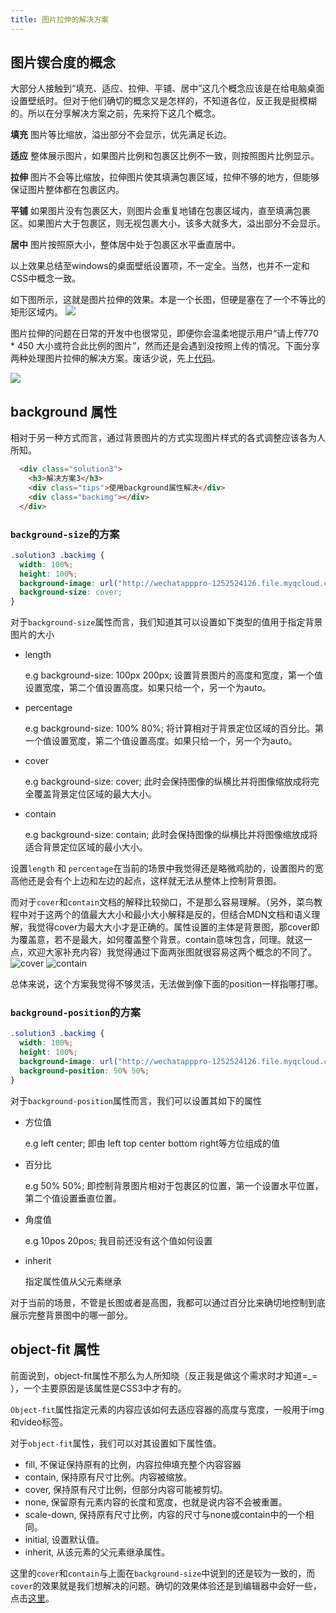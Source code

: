 ```yaml
---
title: 图片拉伸的解决方案
---
```

## 图片锲合度的概念
大部分人接触到“填充、适应、拉伸、平铺、居中”这几个概念应该是在给电脑桌面设置壁纸时。但对于他们确切的概念又是怎样的，不知道各位，反正我是挺模糊的。所以在分享解决方案之前，先来捋下这几个概念。

**填充** 
图片等比缩放，溢出部分不会显示，优先满足长边。

**适应**
整体展示图片，如果图片比例和包裹区比例不一致，则按照图片比例显示。

**拉伸**
图片不会等比缩放，拉伸图片使其填满包裹区域，拉伸不够的地方，但能够保证图片整体都在包裹区内。

**平铺**
如果图片没有包裹区大，则图片会重复地铺在包裹区域内，直至填满包裹区。如果图片大于包裹区，则无视包裹大小，该多大就多大，溢出部分不会显示。

**居中**
图片按照原大小，整体居中处于包裹区水平垂直居中。

以上效果总结至windows的桌面壁纸设置项，不一定全。当然，也并不一定和CSS中概念一致。

如下图所示，这就是图片拉伸的效果。本是一个长图，但硬是塞在了一个不等比的矩形区域内。
![](https://p1-juejin.byteimg.com/tos-cn-i-k3u1fbpfcp/d960861d93344882beb4409adfd59f8b~tplv-k3u1fbpfcp-zoom-1.image)


图片拉伸的问题在日常的开发中也很常见，即便你会温柔地提示用户“请上传770 * 450 大小或符合此比例的图片”，然而还是会遇到没按照上传的情况。下面分享两种处理图片拉伸的解决方案。废话少说，先上[代码](https://codepen.io/Samliu/pen/ZEWLxGj)。

![](https://i.loli.net/2021/03/14/1D8dMyeN3ArKslJ.png)


## background 属性
相对于另一种方式而言，通过背景图片的方式实现图片样式的各式调整应该各为人所知。
```html
  <div class="solution3">
    <h3>解决方案3</h3>
    <div class="tips">使用background属性解决</div>
    <div class="backimg"></div>
  </div>
```
### `background-size`的方案
```css
.solution3 .backimg {
  width: 100%;
  height: 100%;
  background-image: url("http://wechatapppro-1252524126.file.myqcloud.com/apppcHqlTPT3482/image/ke27xpa00vfhev5xuxgl.png");
  background-size: cover;
}
```
对于`background-size`属性而言，我们知道其可以设置如下类型的值用于指定背景图片的大小
- length 

	e.g background-size: 100px 200px; 设置背景图片的高度和宽度，第一个值设置宽度，第二个值设置高度。如果只给一个，另一个为auto。
- percentage
	
    e.g background-size: 100% 80%; 将计算相对于背景定位区域的百分比。第一个值设置宽度，第二个值设置高度。如果只给一个，另一个为auto。
- cover
	
    e.g background-size: cover; 此时会保持图像的纵横比并将图像缩放成将完全覆盖背景定位区域的最大大小。
- contain

	e.g background-size: contain; 此时会保持图像的纵横比并将图像缩放成将适合背景定位区域的最小大小。
    
设置`length` 和 `percentage`在当前的场景中我觉得还是略微鸡肋的，设置图片的宽高他还是会有个上边和左边的起点，这样就无法从整体上控制背景图。

而对于`cover`和`contain`文档的解释比较拗口，不是那么容易理解。（另外，菜鸟教程中对于这两个的值最大大小和最小大小解释是反的，但结合MDN文档和语义理解，我觉得cover为最大大小才是正确的。属性设置的主体是背景图，那cover即为覆盖意，若不是最大，如何覆盖整个背景。contain意味包含，同理。就这一点，欢迎大家补充内容）我觉得通过下面两张图就很容易这两个概念的不同了。
![cover](https://p9-juejin.byteimg.com/tos-cn-i-k3u1fbpfcp/9e19616613044ff68ce22c71cd9ca26f~tplv-k3u1fbpfcp-zoom-1.image)
![contain](https://p3-juejin.byteimg.com/tos-cn-i-k3u1fbpfcp/dccbc1106b7b47d69dbba5d13e5668ae~tplv-k3u1fbpfcp-zoom-1.image)

总体来说，这个方案我觉得不够灵活，无法做到像下面的position一样指哪打哪。

### `background-position`的方案
```css
.solution3 .backimg {
  width: 100%;
  height: 100%;
  background-image: url("http://wechatapppro-1252524126.file.myqcloud.com/apppcHqlTPT3482/image/ke27xpa00vfhev5xuxgl.png");
  background-position: 50% 50%;
}
```
对于`background-position`属性而言，我们可以设置其如下的属性
- 方位值
	
  e.g left center; 即由 left top center bottom right等方位组成的值
  
- 百分比

  e.g 50% 50%; 即控制背景图片相对于包裹区的位置，第一个设置水平位置，第二个值设置垂直位置。
  
- 角度值

  e.g 10pos 20pos; 我目前还没有这个值如何设置
  
- inherit

  指定属性值从父元素继承

对于当前的场景，不管是长图或者是高图，我都可以通过百分比来确切地控制到底展示完整背景图中的哪一部分。

## object-fit 属性
前面说到，object-fit属性不那么为人所知晓（反正我是做这个需求时才知道=_= ），一个主要原因是该属性是CSS3中才有的。

`Object-fit`属性指定元素的内容应该如何去适应容器的高度与宽度，一般用于img和video标签。

对于`object-fit`属性，我们可以对其设置如下属性值。
- fill, 不保证保持原有的比例，内容拉伸填充整个内容容器
- contain, 保持原有尺寸比例。内容被缩放。
- cover, 保持原有尺寸比例，但部分内容可能被剪切。
- none, 保留原有元素内容的长度和宽度，也就是说内容不会被重置。
- scale-down, 保持原有尺寸比例，内容的尺寸与none或contain中的一个相同。
- initial, 设置默认值。
- inherit, 从该元素的父元素继承属性。

这里的`cover`和`contain`与上面在`background-size`中说到的还是较为一致的，而`cover`的效果就是我们想解决的问题。确切的效果体验还是到编辑器中会好一些，点击[这里](https://codepen.io/Samliu/pen/ZEWLxGj)。

